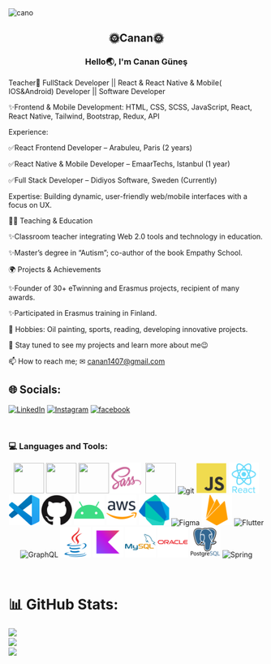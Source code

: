 <img width="600" height="500" alt="cano" src="https://github.com/user-attachments/assets/9a05a95f-1b98-468e-9723-4cf0834666b9" />



<h2 align="center"> 🌞Canan🌞</h2>

<h3 align="center">Hello🌏, I'm Canan Güneş</h3>

Teacher🏅 FullStack Developer || React & React Native & Mobile( IOS&Android) Developer || Software Developer

✨Frontend & Mobile Development: HTML, CSS, SCSS, JavaScript, React, React Native, Tailwind, Bootstrap, Redux, API

Experience:

✅React Frontend Developer – Arabuleu, Paris (2 years)

✅React Native & Mobile Developer – EmaarTechs, Istanbul (1 year)

✅Full Stack Developer – Didiyos Software, Sweden (Currently)

Expertise: Building dynamic, user-friendly web/mobile interfaces with a focus on UX.

👩‍🏫 Teaching & Education

✨Classroom teacher integrating Web 2.0 tools and technology in education.

✨Master’s degree in “Autism”; co-author of the book Empathy School.

🌍 Projects & Achievements

✨Founder of 30+ eTwinning and Erasmus projects, recipient of many awards.

✨Participated in Erasmus training in Finland.

🎨 Hobbies: Oil painting, sports, reading, developing innovative projects.

💫 Stay tuned to see my projects and learn more about me😉

📫 How to reach me;
✉ canan1407@gmail.com

## 🌐 Socials:
[![LinkedIn](https://img.shields.io/badge/LinkedIn-%230077B5.svg?logo=linkedin&logoColor=white)](https://linkedin.com/in/canan-güneş-akgül) [![Instagram](https://img.shields.io/badge/Instagram-%23E4405F.svg?logo=Instagram&logoColor=white)](https://instagram.com/cnn_gunes06) [![facebook](https://img.shields.io/badge/facebook-%230077B5.svg?logo=facebook&logoColor=white)](https://www.facebook.com/) 

<br />


### 💻 Languages and Tools:
<p align="center">
    <img src="https://cdn.jsdelivr.net/gh/devicons/devicon/icons/git/git-plain-wordmark.svg" height="60" width="60"/>
    <img src="https://cdn.jsdelivr.net/gh/devicons/devicon/icons/html5/html5-original-wordmark.svg" height="60" width="60"/>
    <img src="https://cdn.jsdelivr.net/gh/devicons/devicon/icons/css3/css3-original-wordmark.svg" height="60" width="60"/>
    <img src="https://github.com/devicons/devicon/blob/master/icons/sass/sass-original.svg" title="SASS" alt="SASS" width="60" height="60"/>&nbsp;
    <img src="https://cdn.jsdelivr.net/gh/devicons/devicon/icons/bootstrap/bootstrap-original-wordmark.svg" height="60" width="60"/> 
    <img src="https://www.vectorlogo.zone/logos/git-scm/git-scm-icon.svg" alt="git" width="60" height="60"/> 
    <img src="https://raw.githubusercontent.com/devicons/devicon/master/icons/javascript/javascript-original.svg" alt="javascript" width="60" height="60"/>  
    <img src="https://raw.githubusercontent.com/devicons/devicon/master/icons/react/react-original-wordmark.svg" alt="react" width="60" height="60"/> 
    <img src="https://raw.githubusercontent.com/github/explore/80688e429a7d4ef2fca1e82350fe8e3517d3494d/topics/visual-studio-code/visual-studio-code.png" widht="60" height="60" />
    <img src="https://raw.githubusercontent.com/github/explore/78df643247d429f6cc873026c0622819ad797942/topics/github/github.png" widht="60" height="60" />
    <img src="https://raw.githubusercontent.com/github/explore/80688e429a7d4ef2fca1e82350fe8e3517d3494d/topics/android/android.png" widht="60" height="60" /> 
    <img src="https://raw.githubusercontent.com/devicons/devicon/master/icons/amazonwebservices/amazonwebservices-original-wordmark.svg" alt="AWS" width="60" height="60"/>
    <img src="https://raw.githubusercontent.com/devicons/devicon/master/icons/dart/dart-original.svg" alt="Dart" width="60" height="60"/>
    <img src="https://www.vectorlogo.zone/logos/figma/figma-icon.svg" alt="Figma" width="60" height="60"/>
    <img src="https://raw.githubusercontent.com/devicons/devicon/master/icons/firebase/firebase-plain.svg" alt="Firebase" width="60" height="60"/>
    <img src="https://www.vectorlogo.zone/logos/flutterio/flutterio-icon.svg" alt="Flutter" width="60" height="60"/>
    <img src="https://www.vectorlogo.zone/logos/graphql/graphql-icon.svg" alt="GraphQL" width="60" height="60"/>
   <img src="https://raw.githubusercontent.com/devicons/devicon/master/icons/java/java-original.svg" alt="Java" width="60" height="60"/>
   <img src="https://raw.githubusercontent.com/devicons/devicon/master/icons/kotlin/kotlin-original.svg" alt="Kotlin" width="60" height="60"/>
   <img src="https://raw.githubusercontent.com/devicons/devicon/master/icons/mysql/mysql-original-wordmark.svg" alt="MySQL" width="60" height="60"/>
   <img src="https://raw.githubusercontent.com/devicons/devicon/master/icons/oracle/oracle-original.svg" alt="Oracle" width="60" height="60"/>
   <img src="https://raw.githubusercontent.com/devicons/devicon/master/icons/postgresql/postgresql-original-wordmark.svg" alt="PostgreSQL" width="60" height="60"/>
   <img src="https://www.vectorlogo.zone/logos/springio/springio-icon.svg" alt="Spring" width="60" height="60"/>
<br />
</p>


<br />







# 📊 GitHub Stats:
![](https://github-readme-stats.vercel.app/api?username=canan777&theme=default&hide_border=false&include_all_commits=false&count_private=false)<br/>
![](https://github-readme-streak-stats.herokuapp.com/?user=canan777&theme=default&hide_border=false)<br/>
![](https://github-readme-stats.vercel.app/api/top-langs/?username=canan777&theme=default&hide_border=false&include_all_commits=false&count_private=false&layout=compact)




              
